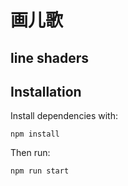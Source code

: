 # 画儿歌
## line shaders



## Installation

Install dependencies with:

`npm install`

Then run:

`npm run start`
